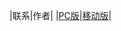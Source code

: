 
|联系|作者|
|<a href="tencent://message/?uin=3032441511&Site=http://vps.shuidazhe.com&Menu=yes">PC版</a>|<a href="mqqwpa://im/chat?chat_type=wpa&uin=3032441511&version=1&src_type=web&web_src=oicqzone.com">移动版</a>|
